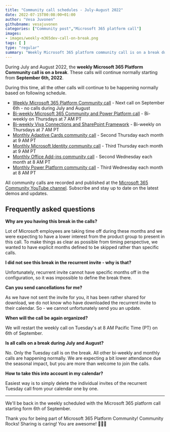 ```yaml
---
title: "Community call schedules - July-August 2022"
date: 2022-07-15T00:08:00+01:00
author: "Vesa Juvonen"
githubname: vesajuvonen
categories: ["Community post","Microsoft 365 platform call"]
images:
- images/weekly-m365dev-call-on-break.png
tags: [ ]
type: "regular"
summary: "Weekly Microsoft 365 platform community call is on a break during July-August 2022."
---
```


During July and August 2022, the **weekly Microsoft 365 Platform Community call is on a break**. These calls will continue normally starting from **September 6th, 2022**.

During this time, all the other calls will continue to be happening normally based on following schedule.

* [Weekly Microsoft 365 Platform Community call](https://aka.ms/m365-dev-call) - Next call on September 6th - no calls during July and August
* [Bi-weekly Microsoft 365 Community and Power Platform call](https://aka.ms/spdev-sig-call) - Bi-weekly on Thursdays at 7 AM PT
* [Bi-weekly Viva Connections and SharePoint Framework](https://aka.ms/spdev-spfx-call) - Bi-weekly on Thursdays at 7 AM PT
* [Monthly Adaptive Cards community call](https://aka.ms/adaptivecardscommunitycall) - Second Thursday each month at 9 AM PT
* [Monthly Microsoft Identity community call](https://aka.ms/IDDEVCommunityCall) - Third Thursday each month at 9 AM PT
* [Monthly Office Add-ins community call](https://aka.ms/officeaddinscommunitycall) - Second Wednesday each month at 8 AM PT
* [Monthly Power Platform community call](https://aka.ms/powerplatformcommunitycall) - Third Wednesday each month at 8 AM PT

All community calls are recorded and published at the [Microsoft 365 Community YouTube channel](). Subscribe and stay up to date on the latest demos and updates.

## Frequently asked questions

**Why are you having this break in the calls?**

Lot of Microsoft employees are taking time off during these months and we were expecting to have a lower interest from the product group to present in this call. To make things as clear as possible from timing perspective, we wanted to have explicit months defined to be skipped rather than specific calls. 

**I did not see this break in the recurrent invite - why is that?**

Unfortunately, recurrent invite cannot have specific months off in the configuration, so it was impossible to define the break there. 

**Can you send cancellations for me?**

As we have not sent the invite for you, it has been rather shared for download, we do not know who have downloaded the recurrent invite to their calendar. So - we cannot unfortunately send you an update.


**When will the call be again organized?**

We will restart the weekly call on Tuesday's at 8 AM Pacific Time (PT) on 6th of September. 

**Is all calls on a break during July and August?**

No. Only the Tuesday call is on the break. All other bi-weekly and monthly calls are happening normally. We are expecting a bit lower attendance due the seasonal impact, but you are more than welcome to join the calls.

**How to take this into account in my calendar?**

Easiest way is to simply delete the individual invites of the recurrent Tuesday call from your calendar one by one.

-----

We'll be back in the weekly scheduled with the Microsoft 365 platform call starting form 6th of September. 

Thank you for being part of Microsoft 365 Platform Community! Community Rocks! Sharing is caring! You are awesome! 👏🚀🧡